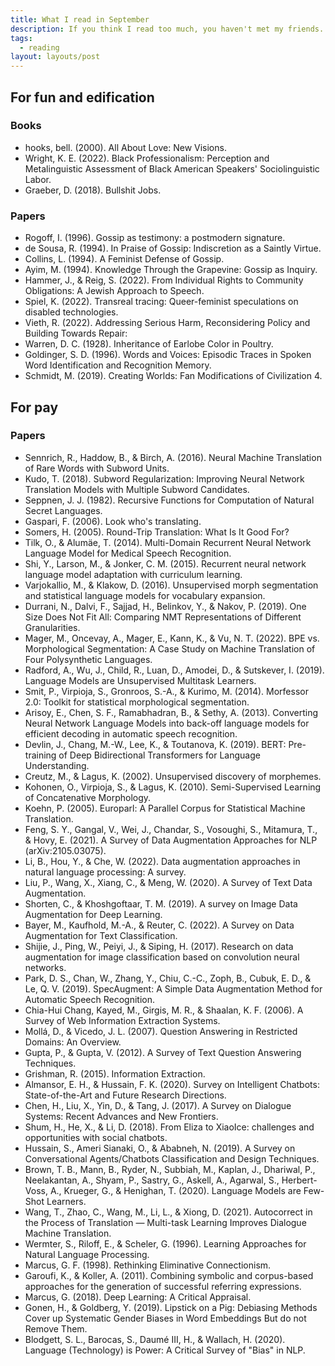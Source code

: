```yaml
---
title: What I read in September
description: If you think I read too much, you haven't met my friends.
tags:
  - reading
layout: layouts/post
---
```


## For fun and edification

### Books

- hooks, bell. (2000). All About Love: New Visions.
- Wright, K. E. (2022). Black Professionalism: Perception and Metalinguistic Assessment of Black American Speakers' Sociolinguistic Labor.
- Graeber, D. (2018). Bullshit Jobs.

### Papers

- Rogoff, I. (1996). Gossip as testimony: a postmodern signature.
- de Sousa, R. (1994). In Praise of Gossip: Indiscretion as a Saintly Virtue.
- Collins, L. (1994). A Feminist Defense of Gossip.
- Ayim, M. (1994). Knowledge Through the Grapevine: Gossip as Inquiry.
- Hammer, J., & Reig, S. (2022). From Individual Rights to Community Obligations: A Jewish Approach to Speech.
- Spiel, K. (2022). Transreal tracing: Queer-feminist speculations on disabled technologies.
- Vieth, R. (2022). Addressing Serious Harm, Reconsidering Policy and Building Towards Repair:
- Warren, D. C. (1928). Inheritance of Earlobe Color in Poultry.
- Goldinger, S. D. (1996). Words and Voices: Episodic Traces in Spoken Word Identification and Recognition Memory.
- Schmidt, M. (2019). Creating Worlds: Fan Modifications of Civilization 4.

## For pay

### Papers

- Sennrich, R., Haddow, B., & Birch, A. (2016). Neural Machine Translation of Rare Words with Subword Units.
- Kudo, T. (2018). Subword Regularization: Improving Neural Network Translation Models with Multiple Subword Candidates.
- Seppnen, J. J. (1982). Recursive Functions for Computation of Natural Secret Languages.
- Gaspari, F. (2006). Look who's translating.
- Somers, H. (2005). Round-Trip Translation: What Is It Good For?
- Tilk, O., & Alumäe, T. (2014). Multi-Domain Recurrent Neural Network Language Model for Medical Speech Recognition.
- Shi, Y., Larson, M., & Jonker, C. M. (2015). Recurrent neural network language model adaptation with curriculum learning.
- Varjokallio, M., & Klakow, D. (2016). Unsupervised morph segmentation and statistical language models for vocabulary expansion.
- Durrani, N., Dalvi, F., Sajjad, H., Belinkov, Y., & Nakov, P. (2019). One Size Does Not Fit All: Comparing NMT Representations of Different Granularities.
- Mager, M., Oncevay, A., Mager, E., Kann, K., & Vu, N. T. (2022). BPE vs. Morphological Segmentation: A Case Study on Machine Translation of Four Polysynthetic Languages.
- Radford, A., Wu, J., Child, R., Luan, D., Amodei, D., & Sutskever, I. (2019). Language Models are Unsupervised Multitask Learners.
- Smit, P., Virpioja, S., Gronroos, S.-A., & Kurimo, M. (2014). Morfessor 2.0: Toolkit for statistical morphological segmentation.
- Arisoy, E., Chen, S. F., Ramabhadran, B., & Sethy, A. (2013). Converting Neural Network Language Models into back-off language models for efficient decoding in automatic speech recognition.
- Devlin, J., Chang, M.-W., Lee, K., & Toutanova, K. (2019). BERT: Pre-training of Deep Bidirectional Transformers for Language Understanding.
- Creutz, M., & Lagus, K. (2002). Unsupervised discovery of morphemes.
- Kohonen, O., Virpioja, S., & Lagus, K. (2010). Semi-Supervised Learning of Concatenative Morphology.
- Koehn, P. (2005). Europarl: A Parallel Corpus for Statistical Machine Translation.
- Feng, S. Y., Gangal, V., Wei, J., Chandar, S., Vosoughi, S., Mitamura, T., & Hovy, E. (2021). A Survey of Data Augmentation Approaches for NLP (arXiv:2105.03075).
- Li, B., Hou, Y., & Che, W. (2022). Data augmentation approaches in natural language processing: A survey.
- Liu, P., Wang, X., Xiang, C., & Meng, W. (2020). A Survey of Text Data Augmentation.
- Shorten, C., & Khoshgoftaar, T. M. (2019). A survey on Image Data Augmentation for Deep Learning.
- Bayer, M., Kaufhold, M.-A., & Reuter, C. (2022). A Survey on Data Augmentation for Text Classification.
- Shijie, J., Ping, W., Peiyi, J., & Siping, H. (2017). Research on data augmentation for image classification based on convolution neural networks.
- Park, D. S., Chan, W., Zhang, Y., Chiu, C.-C., Zoph, B., Cubuk, E. D., & Le, Q. V. (2019). SpecAugment: A Simple Data Augmentation Method for Automatic Speech Recognition.
- Chia-Hui Chang, Kayed, M., Girgis, M. R., & Shaalan, K. F. (2006). A Survey of Web Information Extraction Systems.
- Mollá, D., & Vicedo, J. L. (2007). Question Answering in Restricted Domains: An Overview.
- Gupta, P., & Gupta, V. (2012). A Survey of Text Question Answering Techniques.
- Grishman, R. (2015). Information Extraction.
- Almansor, E. H., & Hussain, F. K. (2020). Survey on Intelligent Chatbots: State-of-the-Art and Future Research Directions.
- Chen, H., Liu, X., Yin, D., & Tang, J. (2017). A Survey on Dialogue Systems: Recent Advances and New Frontiers.
- Shum, H., He, X., & Li, D. (2018). From Eliza to XiaoIce: challenges and opportunities with social chatbots.
- Hussain, S., Ameri Sianaki, O., & Ababneh, N. (2019). A Survey on Conversational Agents/Chatbots Classification and Design Techniques.
- Brown, T. B., Mann, B., Ryder, N., Subbiah, M., Kaplan, J., Dhariwal, P., Neelakantan, A., Shyam, P., Sastry, G., Askell, A., Agarwal, S., Herbert-Voss, A., Krueger, G., & Henighan, T. (2020). Language Models are Few-Shot Learners.
- Wang, T., Zhao, C., Wang, M., Li, L., & Xiong, D. (2021). Autocorrect in the Process of Translation — Multi-task Learning Improves Dialogue Machine Translation.
- Wermter, S., Riloff, E., & Scheler, G. (1996). Learning Approaches for Natural Language Processing.
- Marcus, G. F. (1998). Rethinking Eliminative Connectionism.
- Garoufi, K., & Koller, A. (2011). Combining symbolic and corpus-based approaches for the generation of successful referring expressions.
- Marcus, G. (2018). Deep Learning: A Critical Appraisal.
- Gonen, H., & Goldberg, Y. (2019). Lipstick on a Pig: Debiasing Methods Cover up Systematic Gender Biases in Word Embeddings But do not Remove Them.
- Blodgett, S. L., Barocas, S., Daumé III, H., & Wallach, H. (2020). Language (Technology) is Power: A Critical Survey of "Bias" in NLP.
